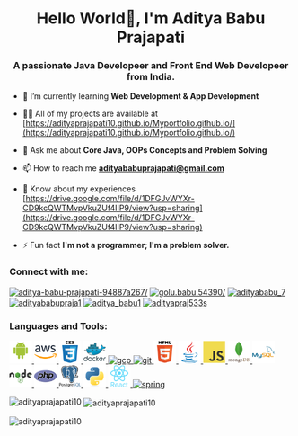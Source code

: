 <h1 align="center">Hello World👋, I'm Aditya Babu Prajapati</h1>
<h3 align="center">A passionate Java Developeer and Front End Web Developeer from India.</h3>

- 🌱 I’m currently learning **Web Development & App Development**

- 👨‍💻 All of my projects are available at [https://adityaprajapati10.github.io/Myportfolio.github.io/](https://adityaprajapati10.github.io/Myportfolio.github.io/)

- 💬 Ask me about **Core Java, OOPs Concepts and Problem Solving**

- 📫 How to reach me **adityababuprajapati@gmail.com**

- 📄 Know about my experiences [https://drive.google.com/file/d/1DFGJvWYXr-CD9kcQWTMvpVkuZUf4IIP9/view?usp=sharing](https://drive.google.com/file/d/1DFGJvWYXr-CD9kcQWTMvpVkuZUf4IIP9/view?usp=sharing)

- ⚡ Fun fact **I'm not a programmer; I'm a problem solver.**

<h3 align="left">Connect with me:</h3>
<p align="left">
<a href="https://linkedin.com/in/aditya-babu-prajapati-94887a267/" target="blank"><img align="center" src="https://raw.githubusercontent.com/rahuldkjain/github-profile-readme-generator/master/src/images/icons/Social/linked-in-alt.svg" alt="aditya-babu-prajapati-94887a267/" height="30" width="40" /></a>
<a href="https://fb.com/golu.babu.54390/" target="blank"><img align="center" src="https://raw.githubusercontent.com/rahuldkjain/github-profile-readme-generator/master/src/images/icons/Social/facebook.svg" alt="golu.babu.54390/" height="30" width="40" /></a>
<a href="https://instagram.com/adityababu_7" target="blank"><img align="center" src="https://raw.githubusercontent.com/rahuldkjain/github-profile-readme-generator/master/src/images/icons/Social/instagram.svg" alt="adityababu_7" height="30" width="40" /></a>
<a href="https://www.hackerrank.com/adityababupraja1" target="blank"><img align="center" src="https://raw.githubusercontent.com/rahuldkjain/github-profile-readme-generator/master/src/images/icons/Social/hackerrank.svg" alt="adityababupraja1" height="30" width="40" /></a>
<a href="https://www.leetcode.com/aditya_babu1" target="blank"><img align="center" src="https://raw.githubusercontent.com/rahuldkjain/github-profile-readme-generator/master/src/images/icons/Social/leet-code.svg" alt="aditya_babu1" height="30" width="40" /></a>
<a href="https://auth.geeksforgeeks.org/user/adityapraj533s" target="blank"><img align="center" src="https://raw.githubusercontent.com/rahuldkjain/github-profile-readme-generator/master/src/images/icons/Social/geeks-for-geeks.svg" alt="adityapraj533s" height="30" width="40" /></a>
</p>

<h3 align="left">Languages and Tools:</h3>
<p align="left"> <a href="https://developer.android.com" target="_blank" rel="noreferrer"> <img src="https://raw.githubusercontent.com/devicons/devicon/master/icons/android/android-original-wordmark.svg" alt="android" width="40" height="40"/> </a> <a href="https://aws.amazon.com" target="_blank" rel="noreferrer"> <img src="https://raw.githubusercontent.com/devicons/devicon/master/icons/amazonwebservices/amazonwebservices-original-wordmark.svg" alt="aws" width="40" height="40"/> </a> <a href="https://www.w3schools.com/css/" target="_blank" rel="noreferrer"> <img src="https://raw.githubusercontent.com/devicons/devicon/master/icons/css3/css3-original-wordmark.svg" alt="css3" width="40" height="40"/> </a> <a href="https://www.docker.com/" target="_blank" rel="noreferrer"> <img src="https://raw.githubusercontent.com/devicons/devicon/master/icons/docker/docker-original-wordmark.svg" alt="docker" width="40" height="40"/> </a> <a href="https://cloud.google.com" target="_blank" rel="noreferrer"> <img src="https://www.vectorlogo.zone/logos/google_cloud/google_cloud-icon.svg" alt="gcp" width="40" height="40"/> </a> <a href="https://git-scm.com/" target="_blank" rel="noreferrer"> <img src="https://www.vectorlogo.zone/logos/git-scm/git-scm-icon.svg" alt="git" width="40" height="40"/> </a> <a href="https://www.w3.org/html/" target="_blank" rel="noreferrer"> <img src="https://raw.githubusercontent.com/devicons/devicon/master/icons/html5/html5-original-wordmark.svg" alt="html5" width="40" height="40"/> </a> <a href="https://www.java.com" target="_blank" rel="noreferrer"> <img src="https://raw.githubusercontent.com/devicons/devicon/master/icons/java/java-original.svg" alt="java" width="40" height="40"/> </a> <a href="https://developer.mozilla.org/en-US/docs/Web/JavaScript" target="_blank" rel="noreferrer"> <img src="https://raw.githubusercontent.com/devicons/devicon/master/icons/javascript/javascript-original.svg" alt="javascript" width="40" height="40"/> </a> <a href="https://www.mongodb.com/" target="_blank" rel="noreferrer"> <img src="https://raw.githubusercontent.com/devicons/devicon/master/icons/mongodb/mongodb-original-wordmark.svg" alt="mongodb" width="40" height="40"/> </a> <a href="https://www.mysql.com/" target="_blank" rel="noreferrer"> <img src="https://raw.githubusercontent.com/devicons/devicon/master/icons/mysql/mysql-original-wordmark.svg" alt="mysql" width="40" height="40"/> </a> <a href="https://nodejs.org" target="_blank" rel="noreferrer"> <img src="https://raw.githubusercontent.com/devicons/devicon/master/icons/nodejs/nodejs-original-wordmark.svg" alt="nodejs" width="40" height="40"/> </a> <a href="https://www.php.net" target="_blank" rel="noreferrer"> <img src="https://raw.githubusercontent.com/devicons/devicon/master/icons/php/php-original.svg" alt="php" width="40" height="40"/> </a> <a href="https://www.postgresql.org" target="_blank" rel="noreferrer"> <img src="https://raw.githubusercontent.com/devicons/devicon/master/icons/postgresql/postgresql-original-wordmark.svg" alt="postgresql" width="40" height="40"/> </a> <a href="https://www.python.org" target="_blank" rel="noreferrer"> <img src="https://raw.githubusercontent.com/devicons/devicon/master/icons/python/python-original.svg" alt="python" width="40" height="40"/> </a> <a href="https://reactjs.org/" target="_blank" rel="noreferrer"> <img src="https://raw.githubusercontent.com/devicons/devicon/master/icons/react/react-original-wordmark.svg" alt="react" width="40" height="40"/> </a> <a href="https://spring.io/" target="_blank" rel="noreferrer"> <img src="https://www.vectorlogo.zone/logos/springio/springio-icon.svg" alt="spring" width="40" height="40"/> </a> </p>

<p><img align="left" src="https://github-readme-stats.vercel.app/api/top-langs?username=adityaprajapati10&show_icons=true&locale=en&layout=compact" alt="adityaprajapati10" /></p>

<p>&nbsp;<img align="center" src="https://github-readme-stats.vercel.app/api?username=adityaprajapati10&show_icons=true&locale=en" alt="adityaprajapati10" /></p>

<p><img align="center" src="https://github-readme-streak-stats.herokuapp.com/?user=adityaprajapati10&" alt="adityaprajapati10" /></p>
